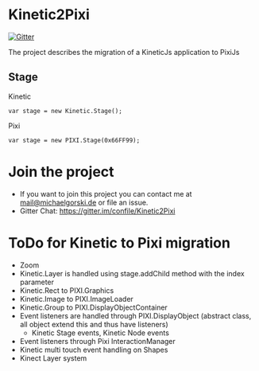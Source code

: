 Kinetic2Pixi
============

[![Gitter](https://badges.gitter.im/Join%20Chat.svg)](https://gitter.im/confile/Kinetic2Pixi?utm_source=badge&utm_medium=badge&utm_campaign=pr-badge&utm_content=badge)

The project describes the migration of a KineticJs application to PixiJs


Stage
-----

Kinetic
```
var stage = new Kinetic.Stage();
```
Pixi
```
var stage = new PIXI.Stage(0x66FF99);
```


Join the project
================

- If you want to join this project you can contact me at mail@michaelgorski.de or file an issue.
- Gitter Chat: https://gitter.im/confile/Kinetic2Pixi

ToDo for Kinetic to Pixi migration
==================================

- Zoom
- Kinetic.Layer is handled using stage.addChild method with the index parameter
- Kinetic.Rect to PIXI.Graphics
- Kinetic.Image to PIXI.ImageLoader
- Kinetic.Group to PIXI.DisplayObjectContainer
- Event listeners are handled through PIXI.DisplayObject (abstract class, all object extend this and thus have listeners)
  - Kinetic Stage events, Kinetic Node events
- Event listeners through Pixi InteractionManager
- Kinetic multi touch event handling on Shapes
- Kinect Layer system




